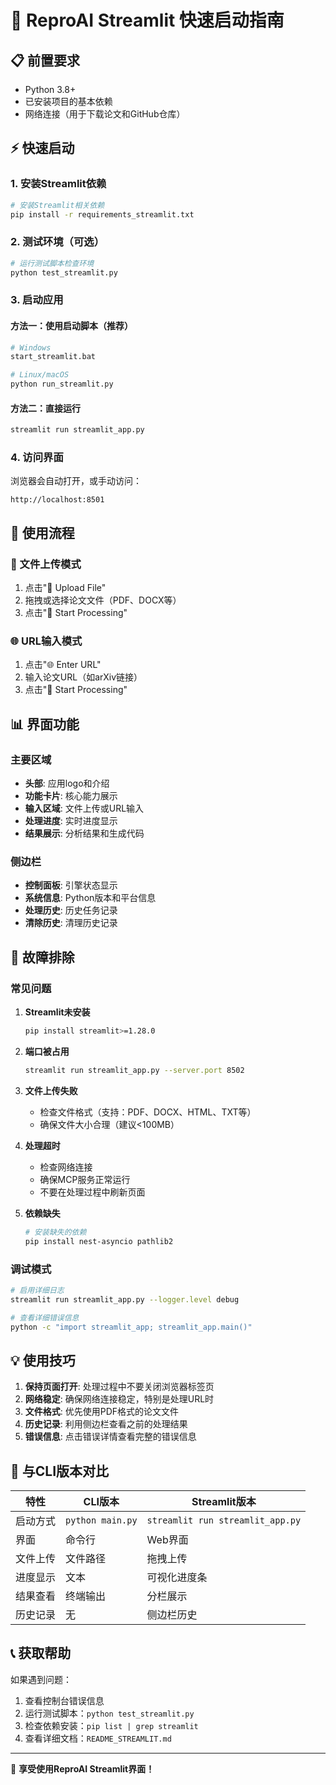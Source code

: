 # 🚀 ReproAI Streamlit 快速启动指南

## 📋 前置要求

- Python 3.8+
- 已安装项目的基本依赖
- 网络连接（用于下载论文和GitHub仓库）

## ⚡ 快速启动

### 1. 安装Streamlit依赖

```bash
# 安装Streamlit相关依赖
pip install -r requirements_streamlit.txt
```

### 2. 测试环境（可选）

```bash
# 运行测试脚本检查环境
python test_streamlit.py
```

### 3. 启动应用

#### 方法一：使用启动脚本（推荐）
```bash
# Windows
start_streamlit.bat

# Linux/macOS
python run_streamlit.py
```

#### 方法二：直接运行
```bash
streamlit run streamlit_app.py
```

### 4. 访问界面

浏览器会自动打开，或手动访问：
```
http://localhost:8501
```

## 🎯 使用流程

### 📁 文件上传模式
1. 点击"📁 Upload File"
2. 拖拽或选择论文文件（PDF、DOCX等）
3. 点击"🚀 Start Processing"

### 🌐 URL输入模式
1. 点击"🌐 Enter URL"
2. 输入论文URL（如arXiv链接）
3. 点击"🚀 Start Processing"

## 📊 界面功能

### 主要区域
- **头部**: 应用logo和介绍
- **功能卡片**: 核心能力展示
- **输入区域**: 文件上传或URL输入
- **处理进度**: 实时进度显示
- **结果展示**: 分析结果和生成代码

### 侧边栏
- **控制面板**: 引擎状态显示
- **系统信息**: Python版本和平台信息
- **处理历史**: 历史任务记录
- **清除历史**: 清理历史记录

## 🔧 故障排除

### 常见问题

1. **Streamlit未安装**
   ```bash
   pip install streamlit>=1.28.0
   ```

2. **端口被占用**
   ```bash
   streamlit run streamlit_app.py --server.port 8502
   ```

3. **文件上传失败**
   - 检查文件格式（支持：PDF、DOCX、HTML、TXT等）
   - 确保文件大小合理（建议<100MB）

4. **处理超时**
   - 检查网络连接
   - 确保MCP服务正常运行
   - 不要在处理过程中刷新页面

5. **依赖缺失**
   ```bash
   # 安装缺失的依赖
   pip install nest-asyncio pathlib2
   ```

### 调试模式

```bash
# 启用详细日志
streamlit run streamlit_app.py --logger.level debug

# 查看详细错误信息
python -c "import streamlit_app; streamlit_app.main()"
```

## 💡 使用技巧

1. **保持页面打开**: 处理过程中不要关闭浏览器标签页
2. **网络稳定**: 确保网络连接稳定，特别是处理URL时
3. **文件格式**: 优先使用PDF格式的论文文件
4. **历史记录**: 利用侧边栏查看之前的处理结果
5. **错误信息**: 点击错误详情查看完整的错误信息

## 🔄 与CLI版本对比

| 特性 | CLI版本 | Streamlit版本 |
|------|---------|---------------|
| 启动方式 | `python main.py` | `streamlit run streamlit_app.py` |
| 界面 | 命令行 | Web界面 |
| 文件上传 | 文件路径 | 拖拽上传 |
| 进度显示 | 文本 | 可视化进度条 |
| 结果查看 | 终端输出 | 分栏展示 |
| 历史记录 | 无 | 侧边栏历史 |

## 📞 获取帮助

如果遇到问题：

1. 查看控制台错误信息
2. 运行测试脚本：`python test_streamlit.py`
3. 检查依赖安装：`pip list | grep streamlit`
4. 查看详细文档：`README_STREAMLIT.md`

---

🎉 **享受使用ReproAI Streamlit界面！** 